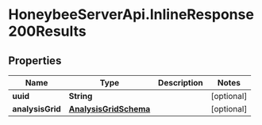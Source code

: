 # HoneybeeServerApi.InlineResponse200Results

## Properties
Name | Type | Description | Notes
------------ | ------------- | ------------- | -------------
**uuid** | **String** |  | [optional] 
**analysisGrid** | [**AnalysisGridSchema**](AnalysisGridSchema.md) |  | [optional] 


